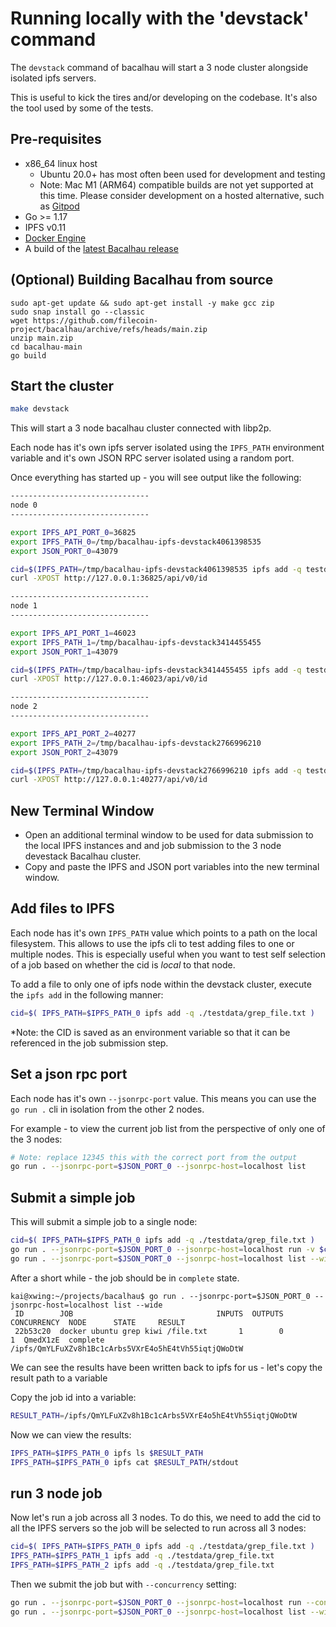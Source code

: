 # Running locally with the 'devstack' command

The `devstack` command of bacalhau will start a 3 node cluster alongside isolated ipfs servers.

This is useful to kick the tires and/or developing on the codebase.  It's also the tool used by some of the tests.

## Pre-requisites

 * x86_64 linux host
    * Ubuntu 20.0+ has most often been used for development and testing
    * Note: Mac M1 (ARM64) compatible builds are not yet supported at this time. Please consider development on a hosted alternative, such as [Gitpod](https://gitpod.io/#https://github.com/filecoin-project/bacalhau)
 * Go >= 1.17
 * IPFS v0.11
 * [Docker Engine](https://docs.docker.com/get-docker/)
 * A build of the [latest Bacalhau release](https://github.com/filecoin-project/bacalhau/releases/)

## (Optional) Building Bacalhau from source

```
sudo apt-get update && sudo apt-get install -y make gcc zip
sudo snap install go --classic
wget https://github.com/filecoin-project/bacalhau/archive/refs/heads/main.zip
unzip main.zip
cd bacalhau-main
go build

```



## Start the cluster

```bash
make devstack
```

This will start a 3 node bacalhau cluster connected with libp2p.

Each node has it's own ipfs server isolated using the `IPFS_PATH` environment variable and it's own JSON RPC server isolated using a random port.

Once everything has started up - you will see output like the following:

```bash
-------------------------------
node 0
-------------------------------

export IPFS_API_PORT_0=36825
export IPFS_PATH_0=/tmp/bacalhau-ipfs-devstack4061398535
export JSON_PORT_0=43079

cid=$(IPFS_PATH=/tmp/bacalhau-ipfs-devstack4061398535 ipfs add -q testdata/grep_file.txt)
curl -XPOST http://127.0.0.1:36825/api/v0/id

-------------------------------
node 1
-------------------------------

export IPFS_API_PORT_1=46023
export IPFS_PATH_1=/tmp/bacalhau-ipfs-devstack3414455455
export JSON_PORT_1=43079

cid=$(IPFS_PATH=/tmp/bacalhau-ipfs-devstack3414455455 ipfs add -q testdata/grep_file.txt)
curl -XPOST http://127.0.0.1:46023/api/v0/id

-------------------------------
node 2
-------------------------------

export IPFS_API_PORT_2=40277
export IPFS_PATH_2=/tmp/bacalhau-ipfs-devstack2766996210
export JSON_PORT_2=43079

cid=$(IPFS_PATH=/tmp/bacalhau-ipfs-devstack2766996210 ipfs add -q testdata/grep_file.txt)
curl -XPOST http://127.0.0.1:40277/api/v0/id
```

## New Terminal Window
* Open an additional terminal window to be used for data submission to the local IPFS instances and and job submission to the 3 node devestack Bacalhau cluster.
* Copy and paste the IPFS and JSON port variables into the new terminal window.

## Add files to IPFS

Each node has it's own `IPFS_PATH` value which points to a path on the local filesystem.  This allows to use the ipfs cli to test adding files to one or multiple nodes.  This is especially useful when you want to test self selection of a job based on whether the cid is *local* to that node.

To add a file to only one of ipfs node within the devstack cluster, execute the `ipfs add` in the following manner:

```bash
cid=$( IPFS_PATH=$IPFS_PATH_0 ipfs add -q ./testdata/grep_file.txt )
```
*Note: the CID is saved as an environment variable so that it can be referenced in the job submission step.

## Set a json rpc port

Each node has it's own `--jsonrpc-port` value.  This means you can use the `go run .` cli in isolation from the other 2 nodes.

For example - to view the current job list from the perspective of only one of the 3 nodes:

```bash
# Note: replace 12345 this with the correct port from the output
go run . --jsonrpc-port=$JSON_PORT_0 --jsonrpc-host=localhost list
```

## Submit a simple job

This will submit a simple job to a single node:

```bash
cid=$( IPFS_PATH=$IPFS_PATH_0 ipfs add -q ./testdata/grep_file.txt )
go run . --jsonrpc-port=$JSON_PORT_0 --jsonrpc-host=localhost run -v $cid:/file.txt ubuntu grep kiwi /file.txt
go run . --jsonrpc-port=$JSON_PORT_0 --jsonrpc-host=localhost list --wide
```

After a short while - the job should be in `complete` state.

```
kai@xwing:~/projects/bacalhau$ go run . --jsonrpc-port=$JSON_PORT_0 --jsonrpc-host=localhost list --wide
 ID        JOB                                INPUTS  OUTPUTS  CONCURRENCY  NODE      STATE     RESULT                                               
 22b53c20  docker ubuntu grep kiwi /file.txt       1        0            1  QmedX1zE  complete  /ipfs/QmYLFuXZv8h1Bc1cArbs5VXrE4o5hE4tVh55iqtjQWoDtW 
```

We can see the results have been written back to ipfs for us - let's copy the result path to a variable

Copy the job id into a variable:

```bash
RESULT_PATH=/ipfs/QmYLFuXZv8h1Bc1cArbs5VXrE4o5hE4tVh55iqtjQWoDtW 
```

Now we can view the results:

```bash
IPFS_PATH=$IPFS_PATH_0 ipfs ls $RESULT_PATH
IPFS_PATH=$IPFS_PATH_0 ipfs cat $RESULT_PATH/stdout
```

## run 3 node job

Now let's run a job across all 3 nodes.  To do this, we need to add the cid to all the IPFS servers so the job will be selected to run across all 3 nodes:

```bash
cid=$( IPFS_PATH=$IPFS_PATH_0 ipfs add -q ./testdata/grep_file.txt )
IPFS_PATH=$IPFS_PATH_1 ipfs add -q ./testdata/grep_file.txt
IPFS_PATH=$IPFS_PATH_2 ipfs add -q ./testdata/grep_file.txt
```

Then we submit the job but with `--concurrency` setting:

```bash
go run . --jsonrpc-port=$JSON_PORT_0 --jsonrpc-host=localhost run --concurrency=3 -v $cid:/file.txt ubuntu grep kiwi /file.txt
go run . --jsonrpc-port=$JSON_PORT_0 --jsonrpc-host=localhost list --wide
```
